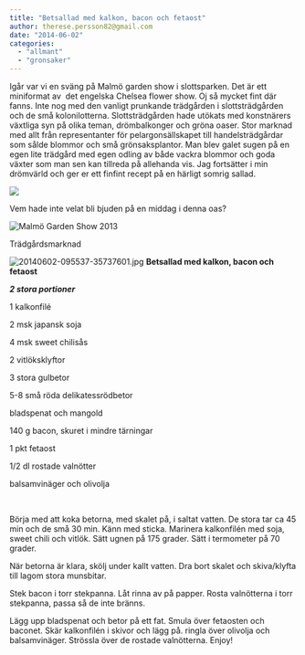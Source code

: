 ```yaml
---
title: "Betsallad med kalkon, bacon och fetaost"
author: therese.persson82@gmail.com
date: "2014-06-02"
categories: 
  - "allmant"
  - "gronsaker"
---
```


Igår var vi en sväng på Malmö garden show i slottsparken. Det är ett miniformat av  det engelska Chelsea flower show. Oj så mycket fint där fanns. Inte nog med den vanligt prunkande trädgården i slottsträdgården och de små kolonilotterna. Slottsträdgården hade utökats med konstnärers växtliga syn på olika teman, drömbalkonger och gröna oaser. Stor marknad med allt från representanter för pelargonsällskapet till handelsträdgårdar som sålde blommor och små grönsaksplantor. Man blev galet sugen på en egen lite trädgård med egen odling av både vackra blommor och goda växter som man sen kan tillreda på allehanda vis. Jag fortsätter i min drömvärld och ger er ett finfint recept på en härligt somrig sallad.

![](/static/img/10354164_725677584151716_6398980565411678518_n.jpg)

Vem hade inte velat bli bjuden på en middag i denna oas?

![Malmö Garden Show 2013](/static/img/MG_5875-550x825.jpg)

Trädgårdsmarknad  
  
![20140602-095537-35737601.jpg](/static/img/20140602-095537-35737601.jpg)
**Betsallad med kalkon, bacon och fetaost**

_**2 stora portioner**_

1 kalkonfilé

2 msk japansk soja

4 msk sweet chilisås

2 vitlöksklyftor

3 stora gulbetor

5-8 små röda delikatessrödbetor

bladspenat och mangold

140 g bacon, skuret i mindre tärningar

1 pkt fetaost

1/2 dl rostade valnötter

balsamvinäger och olivolja

 

Börja med att koka betorna, med skalet på, i saltat vatten. De stora tar ca 45 min och de små 30 min. Känn med sticka. Marinera kalkonfilén med soja, sweet chili och vitlök. Sätt ugnen på 175 grader. Sätt i termometer på 70 grader.

När betorna är klara, skölj under kallt vatten. Dra bort skalet och skiva/klyfta till lagom stora munsbitar.

Stek bacon i torr stekpanna. Låt rinna av på papper. Rosta valnötterna i torr stekpanna, passa så de inte bränns.

Lägg upp bladspenat och betor på ett fat. Smula över fetaosten och baconet. Skär kalkonfilén i skivor och lägg på. ringla över olivolja och balsamvinäger. Strössla över de rostade valnötterna. Enjoy!
